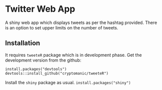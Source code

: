 # Twitter Web App

A shiny web app which displays tweets as per the hashtag provided. There is an option
to set upper limits on the number of tweets. 

## Installation

It requires `tweeteR` package which is in development phase.
Get the development version from the github:

`install.packages("devtools")`
`devtools::install_github("cryptomanic/tweeteR")`

Install the `shiny` package as usual.
`install.packages("shiny")`

